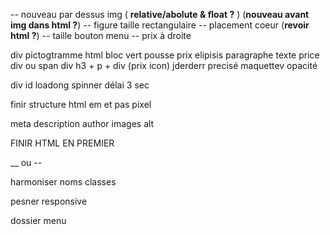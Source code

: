 -- nouveau par dessus img ( **relative/abolute & float ?** ) (**nouveau avant img dans html ?**)
-- figure taille rectangulaire
-- placement coeur (**revoir html ?**)
-- taille bouton menu 
-- prix à droite 





div pictogtramme html bloc vert pousse prix  elipisis paragraphe texte
price div ou span 
div h3 + p + div (prix icon)
jderderr precisé maquettev 
opacité 

div id loadong spinner
délai 3 sec 

finir structure html 
em et pas pixel 

meta description author 
images alt 


FINIR HTML EN PREMIER 

__ ou -- 

harmoniser noms classes 

pesner responsive 

dossier menu 